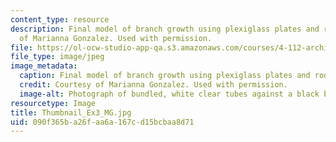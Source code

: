 ```yaml
---
content_type: resource
description: Final model of branch growth using plexiglass plates and rods. Courtesy
  of Marianna Gonzalez. Used with permission.
file: https://ol-ocw-studio-app-qa.s3.amazonaws.com/courses/4-112-architecture-design-fundamentals-i-nano-machines-fall-2012/090f365ba26faa6a167cd15bcbaa8d71_Thumbnail_Ex3_MG.jpg
file_type: image/jpeg
image_metadata:
  caption: Final model of branch growth using plexiglass plates and rods.
  credit: Courtesy of Marianna Gonzalez. Used with permission.
  image-alt: Photograph of bundled, white clear tubes against a black background.
resourcetype: Image
title: Thumbnail_Ex3_MG.jpg
uid: 090f365b-a26f-aa6a-167c-d15bcbaa8d71
---
```

